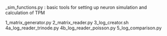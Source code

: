 _sim_functions.py : basic tools for setting up neuron simulation and calculation of TPM

1_matrix_generator.py
2_matrix_reader.py
3_log_creator.sh
4a_log_reader_trinode.py
4b_log_reader_poisson.py
5_log_comparison.py
